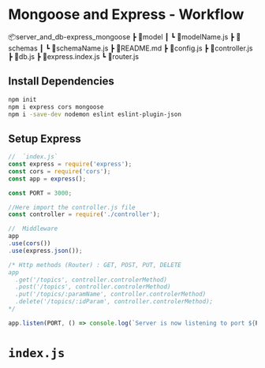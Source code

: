 # Mongoose and Express - Workflow 

📦server_and_db-express_mongoose
┣ 📂model
┃ ┗ 📜modelName.js
┣ 📂schemas
┃ ┗ 📜schemaName.js
┣ 📜README.md
┣ 📜config.js
┣ 📜controller.js
┣ 📜db.js
┣ 📜express.index.js
┗ 📜router.js

## Install Dependencies

```bash
npm init
npm i express cors mongoose
npm i -save-dev nodemon eslint eslint-plugin-json
```



## Setup Express

```javascript
//  `index.js`
const express = require('express');
const cors = require('cors');
const app = express();

const PORT = 3000;

//Here import the controller.js file
const controller = require('./controller');

//  Middleware
app
.use(cors())
.use(express.json());

/* Http methods (Router) : GET, POST, PUT, DELETE
app
  .get('/topics', controller.controlerMethod)
  .post('/topics', controller.controlerMethod)
  .put('/topics/:paramName', controller.controlerMethod)
  .delete('/topics/:idParam', controller.controlerMethod);
*/

app.listen(PORT, () => console.log(`Server is now listening to port ${PORT}.`));
```



# `index.js`

